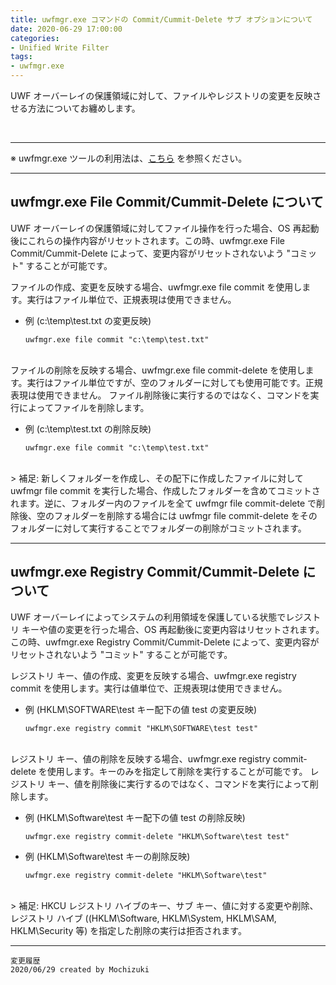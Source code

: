 ```yaml
---
title: uwfmgr.exe コマンドの Commit/Cummit-Delete サブ オプションについて
date: 2020-06-29 17:00:00
categories:
- Unified Write Filter
tags:
- uwfmgr.exe
---
```

UWF オーバーレイの保護領域に対して、ファイルやレジストリの変更を反映させる方法についてお纏めします。
<!-- more -->
<br>

***
※ uwfmgr.exe ツールの利用法は、[こちら](https://docs.microsoft.com/en-us/windows-hardware/customize/enterprise/uwfmgrexe) を参照ください。  

***

## uwfmgr.exe File Commit/Cummit-Delete について

UWF オーバーレイの保護領域に対してファイル操作を行った場合、OS 再起動後にこれらの操作内容がリセットされます。この時、uwfmgr.exe File Commit/Cummit-Delete によって、変更内容がリセットされないよう "コミット" することが可能です。  

ファイルの作成、変更を反映する場合、uwfmgr.exe file commit を使用します。実行はファイル単位で、正規表現は使用できません。  

- 例 (c:\temp\test.txt の変更反映)
   ```
   uwfmgr.exe file commit "c:\temp\test.txt"
   ```
<br>
ファイルの削除を反映する場合、uwfmgr.exe file commit-delete を使用します。実行はファイル単位ですが、空のフォルダーに対しても使用可能です。正規表現は使用できません。  
ファイル削除後に実行するのではなく、コマンドを実行によってファイルを削除します。  

- 例 (c:\temp\test.txt の削除反映)
   ```
   uwfmgr.exe file commit "c:\temp\test.txt"
   ```
<br>
> 補足:  
新しくフォルダーを作成し、その配下に作成したファイルに対して uwfmgr file commit を実行した場合、作成したフォルダーを含めてコミットされます。逆に、フォルダー内のファイルを全て uwfmgr file commit-delete で削除後、空のフォルダーを削除する場合には uwfmgr file commit-delete をそのフォルダーに対して実行することでフォルダーの削除がコミットされます。

***
## uwfmgr.exe Registry Commit/Cummit-Delete について

UWF オーバーレイによってシステムの利用領域を保護している状態でレジストリ キーや値の変更を行った場合、OS 再起動後に変更内容はリセットされます。この時、uwfmgr.exe Registry Commit/Cummit-Delete によって、変更内容がリセットされないよう "コミット" することが可能です。  

レジストリ キー、値の作成、変更を反映する場合、uwfmgr.exe registry commit を使用します。実行は値単位で、正規表現は使用できません。    

- 例 (HKLM\SOFTWARE\test キー配下の値 test の変更反映)
   ```
   uwfmgr.exe registry commit "HKLM\SOFTWARE\test test"
   ```
<br>
レジストリ キー、値の削除を反映する場合、uwfmgr.exe registry commit-delete を使用します。キーのみを指定して削除を実行することが可能です。  
レジストリ キー、値を削除後に実行するのではなく、コマンドを実行によって削除します。  

- 例 (HKLM\Software\test キー配下の値 test の削除反映)
   ```
   uwfmgr.exe registry commit-delete "HKLM\Software\test test"
   ```

- 例 (HKLM\Software\test キーの削除反映)
   ```
   uwfmgr.exe registry commit-delete "HKLM\Software\test"
   ```
<br>
> 補足:  
HKCU レジストリ ハイブのキー、サブ キー、値に対する変更や削除、レジストリ ハイブ ((HKLM\Software, HKLM\System, HKLM\SAM, HKLM\Security 等) を指定した削除の実行は拒否されます。  

***
`変更履歴`  
`2020/06/29 created by Mochizuki`  